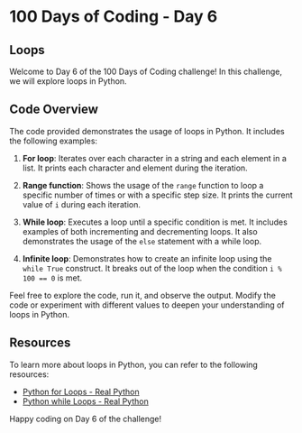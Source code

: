 # 100 Days of Coding - Day 6

## Loops

Welcome to Day 6 of the 100 Days of Coding challenge! In this challenge, we will explore loops in Python.

## Code Overview

The code provided demonstrates the usage of loops in Python. It includes the following examples:

1. **For loop**: Iterates over each character in a string and each element in a list. It prints each character and element during the iteration.

2. **Range function**: Shows the usage of the `range` function to loop a specific number of times or with a specific step size. It prints the current value of `i` during each iteration.

3. **While loop**: Executes a loop until a specific condition is met. It includes examples of both incrementing and decrementing loops. It also demonstrates the usage of the `else` statement with a while loop.

4. **Infinite loop**: Demonstrates how to create an infinite loop using the `while True` construct. It breaks out of the loop when the condition `i % 100 == 0` is met.

Feel free to explore the code, run it, and observe the output. Modify the code or experiment with different values to deepen your understanding of loops in Python.

## Resources

To learn more about loops in Python, you can refer to the following resources:

- [Python for Loops - Real Python](https://realpython.com/python-for-loop/)
- [Python while Loops - Real Python](https://realpython.com/python-while-loop/)

Happy coding on Day 6 of the challenge!
